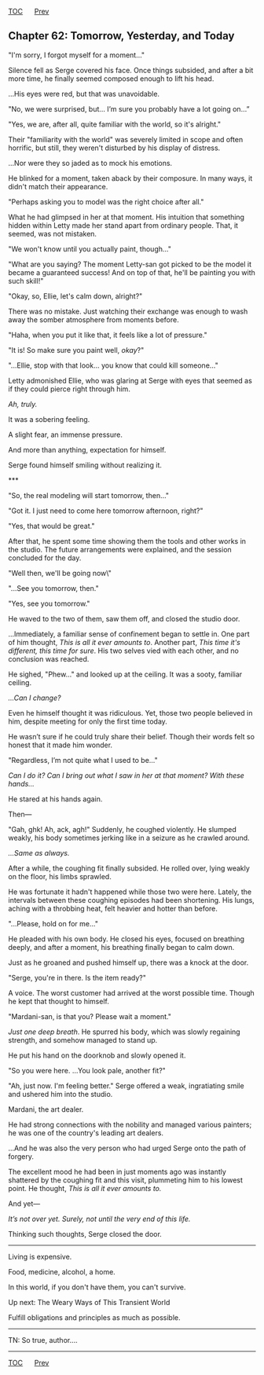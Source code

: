[TOC](../readme.md)&nbsp;&nbsp;&nbsp;&nbsp;&nbsp;&nbsp;[Prev](index_split_037.md)&nbsp;&nbsp;&nbsp;&nbsp;&nbsp;&nbsp;



## Chapter 62: Tomorrow, Yesterday, and Today

"I'm sorry, I forgot myself for a moment..."

Silence fell as Serge covered his face. Once things subsided, and after
a bit more time, he finally seemed composed enough to lift his head.

…His eyes were red, but that was unavoidable.

"No, we were surprised, but… I’m sure you probably have a lot going on…”

"Yes, we are, after all, quite familiar with the world, so it's
alright."

Their "familiarity with the world" was severely limited in scope and
often horrific, but still, they weren't disturbed by his display of
distress.

...Nor were they so jaded as to mock his emotions.

He blinked for a moment, taken aback by their composure. In many ways,
it didn't match their appearance.

"Perhaps asking you to model was the right choice after all."

What he had glimpsed in her at that moment. His intuition that something
hidden within Letty made her stand apart from ordinary people. That, it
seemed, was not mistaken.

"We won't know until you actually paint, though..."

"What are you saying? The moment Letty-san got picked to be the model it
became a guaranteed success! And on top of that, he'll be painting you
with such skill!"

"Okay, so, Ellie, let's calm down, alright?"

There was no mistake. Just watching their exchange was enough to wash
away the somber atmosphere from moments before.

"Haha, when you put it like that, it feels like a lot of pressure."

"It is! So make sure you paint well, *okay*?"

"...Ellie, stop with that look... you know that could kill someone..."

Letty admonished Ellie, who was glaring at Serge with eyes that seemed
as if they could pierce right through him.

*Ah, truly.*

It was a sobering feeling.

A slight fear, an immense pressure.

And more than anything, expectation for himself.

Serge found himself smiling without realizing it.

\*\*\*

"So, the real modeling will start tomorrow, then..."

"Got it. I just need to come here tomorrow afternoon, right?"

"Yes, that would be great."

After that, he spent some time showing them the tools and other works in
the studio. The future arrangements were explained, and the session
concluded for the day.

"Well then, we'll be going now\\"

"...See you tomorrow, then."

"Yes, see you tomorrow."

He waved to the two of them, saw them off, and closed the studio door.

...Immediately, a familiar sense of confinement began to settle in. One
part of him thought, *This is all it ever amounts to*. Another part,
*This time it's different, this time for sure*. His two selves vied with
each other, and no conclusion was reached.

He sighed, "Phew..." and looked up at the ceiling. It was a sooty,
familiar ceiling.

*...Can I change?*

Even he himself thought it was ridiculous. Yet, those two people
believed in him, despite meeting for only the first time today.

He wasn’t sure if he could truly share their belief. Though their words
felt so honest that it made him wonder.

"Regardless, I’m not quite what I used to be..."

*Can I do it? Can I bring out what I saw in her at that moment? With
these hands…*

He stared at his hands again.

Then—

"Gah, ghk! Ah, ack, agh!" Suddenly, he coughed violently. He slumped
weakly, his body sometimes jerking like in a seizure as he crawled
around.

*...Same as always.*

After a while, the coughing fit finally subsided. He rolled over, lying
weakly on the floor, his limbs sprawled.

He was fortunate it hadn't happened while those two were here. Lately,
the intervals between these coughing episodes had been shortening. His
lungs, aching with a throbbing heat, felt heavier and hotter than
before.

"...Please, hold on for me..."

He pleaded with his own body. He closed his eyes, focused on breathing
deeply, and after a moment, his breathing finally began to calm down.

Just as he groaned and pushed himself up, there was a knock at the door.

"Serge, you're in there. Is the item ready?"

A voice. The worst customer had arrived at the worst possible time.
Though he kept that thought to himself.

"Mardani-san, is that you? Please wait a moment."

*Just one deep breath*. He spurred his body, which was slowly regaining
strength, and somehow managed to stand up.

He put his hand on the doorknob and slowly opened it.

"So you were here. ...You look pale, another fit?"

"Ah, just now. I'm feeling better." Serge offered a weak, ingratiating
smile and ushered him into the studio.

Mardani, the art dealer.

He had strong connections with the nobility and managed various
painters; he was one of the country's leading art dealers.

...And he was also the very person who had urged Serge onto the path of
forgery.

The excellent mood he had been in just moments ago was instantly
shattered by the coughing fit and this visit, plummeting him to his
lowest point. He thought, *This is all it ever amounts to.*

And yet—

*It’s not over yet. Surely, not until the very end of this life.*

Thinking such thoughts, Serge closed the door.

------------------------------------------------------------------------

Living is expensive.

Food, medicine, alcohol, a home.

In this world, if you don't have them, you can't survive.

Up next: The Weary Ways of This Transient World

Fulfill obligations and principles as much as possible.

------------------------------------------------------------------------

TN: So true, author….


---
[TOC](../readme.md)&nbsp;&nbsp;&nbsp;&nbsp;&nbsp;&nbsp;[Prev](index_split_037.md)&nbsp;&nbsp;&nbsp;&nbsp;&nbsp;&nbsp;

